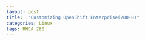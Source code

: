 ```yaml
---
layout: post
title:  "Customizing OpenShift Enterprise(280-8)"
categories: Linux
tags: RHCA 280
---
```


